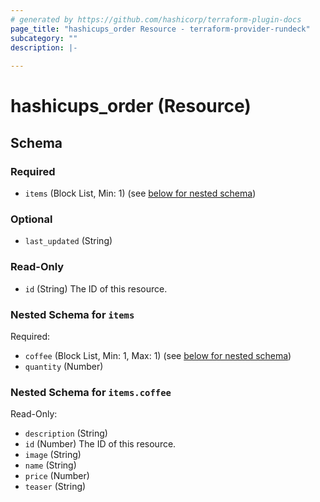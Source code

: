 ```yaml
---
# generated by https://github.com/hashicorp/terraform-plugin-docs
page_title: "hashicups_order Resource - terraform-provider-rundeck"
subcategory: ""
description: |-
  
---
```


# hashicups_order (Resource)





<!-- schema generated by tfplugindocs -->
## Schema

### Required

- `items` (Block List, Min: 1) (see [below for nested schema](#nestedblock--items))

### Optional

- `last_updated` (String)

### Read-Only

- `id` (String) The ID of this resource.

<a id="nestedblock--items"></a>
### Nested Schema for `items`

Required:

- `coffee` (Block List, Min: 1, Max: 1) (see [below for nested schema](#nestedblock--items--coffee))
- `quantity` (Number)

<a id="nestedblock--items--coffee"></a>
### Nested Schema for `items.coffee`

Read-Only:

- `description` (String)
- `id` (Number) The ID of this resource.
- `image` (String)
- `name` (String)
- `price` (Number)
- `teaser` (String)


